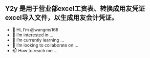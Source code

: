 ## Y2y 是用于营业部excel工资表、转换成用友凭证excel导入文件，以生成用友会计凭证。
- 👋 Hi, I’m @wangms168
- 👀 I’m interested in ...
- 🌱 I’m currently learning ...
- 💞️ I’m looking to collaborate on ...
- 📫 How to reach me ...

